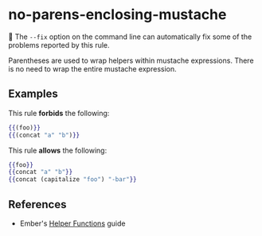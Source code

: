 # no-parens-enclosing-mustache

🔧 The `--fix` option on the command line can automatically fix some of the problems reported by this rule.

Parentheses are used to wrap helpers within mustache expressions. There is no need to wrap the entire mustache expression.

## Examples

This rule **forbids** the following:

```hbs
{{(foo)}}
{{(concat "a" "b")}}
```

This rule **allows** the following:

```hbs
{{foo}}
{{concat "a" "b"}}
{{concat (capitalize "foo") "-bar"}}
```

## References

* Ember's [Helper Functions](https://guides.emberjs.com/release/components/helper-functions/) guide

